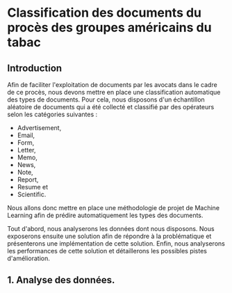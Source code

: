 # Classification des documents du procès des groupes américains du tabac


## Introduction 

Afin de faciliter l'exploitation de documents par les avocats dans le cadre de ce procès, nous devons mettre en place une classification automatique des types de documents. Pour cela, nous disposons d'un échantillon aléatoire de documents qui a été collecté et classifié par des opérateurs selon les catégories suivantes :
  * Advertisement,
  * Email,
  * Form,
  * Letter,
  * Memo, 
  * News, 
  * Note,
  * Report,
  * Resume et
  * Scientific.

Nous allons donc mettre en place une méthodologie de projet de Machine Learning afin de prédire automatiquement les types des documents. 

Tout d'abord, nous analyserons les données dont nous disposons. Nous exposerons ensuite une solution afin de répondre à la problématique et présenterons une implémentation de cette solution. Enfin, nous analyserons les performances de cette solution et détaillerons les possibles pistes d'amélioration.

## 1. Analyse des données. 
